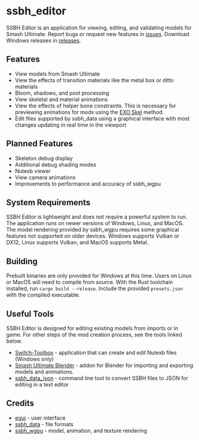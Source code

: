 # ssbh_editor
SSBH Editor is an application for viewing, editing, and validating models for Smash Ultimate. Report bugs or request new features in [issues](https://github.com/ScanMountGoat/ssbh_editor/issues). Download Windows releases in [releases](https://github.com/ScanMountGoat/ssbh_editor/releases).

## Features
- View models from Smash Ultimate
- View the effects of transition materials like the metal box or ditto materials
- Bloom, shadows, and post processing
- View skeletal and material animations
- View the effects of helper bone constraints. This is necessary for previewing animations for mods using the [EXO Skel](https://github.com/ssbucarlos/smash-ultimate-blender) method.
- Edit files supported by ssbh_data using a graphical interface with most changes updating in real time in the viewport

## Planned Features
- Skeleton debug display
- Additional debug shading modes
- Nutexb viewer
- View camera animations
- Improvements to performance and accuracy of ssbh_wgpu

## System Requirements
SSBH Editor is lightweight and does not require a powerful system to run. The application runs on newer versions of Windows, Linux, and MacOS. The model rendering provided by ssbh_wgpu requires some graphical features not supported on older devices. Windows supports Vulkan or DX12, Linux supports Vulkan, and MacOS supports Metal.

## Building
Prebuilt binaries are only provided for Windows at this time. Users on Linux or MacOS will need to compile from source. With the Rust toolchain installed, run `cargo build --release`. Include the provided `presets.json` with the compiled executable.

## Useful Tools
SSBH Editor is designed for editing existing models from imports or in game. For other steps of the mod creation process, see the tools linked below.
- [Switch-Toolbox](https://github.com/KillzXGaming/Switch-Toolbox) - application that can create and edit Nutexb files (Windows only)
- [Smash Ultimate Blender](https://github.com/ssbucarlos/smash-ultimate-blender) - addon for Blender for importing and exporting models and animations.
- [ssbh_data_json](https://github.com/ultimate-research/ssbh_lib) - command line tool to convert SSBH files to JSON for editing in a text editor

## Credits
- [egui](https://github.com/emilk/egui) - user interface
- [ssbh_data](https://github.com/ultimate-research/ssbh_lib) - file formats
- [ssbh_wgpu](https://github.com/ScanMountGoat/ssbh_wgpu) - model, animation, and texture rendering